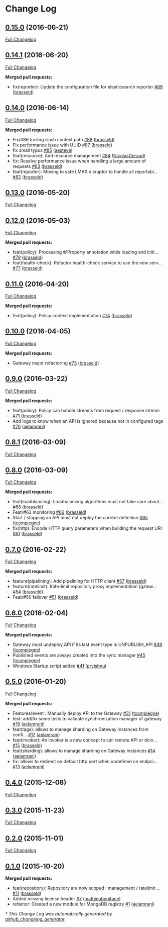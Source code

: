 # Change Log

## [0.15.0](https://github.com/gravitee-io/gravitee-gateway/tree/0.15.0) (2016-06-21)
[Full Changelog](https://github.com/gravitee-io/gravitee-gateway/compare/0.14.1...0.15.0)

## [0.14.1](https://github.com/gravitee-io/gravitee-gateway/tree/0.14.1) (2016-06-20)
[Full Changelog](https://github.com/gravitee-io/gravitee-gateway/compare/0.14.0...0.14.1)

**Merged pull requests:**

- fix\(reporter\): Update the configuration file for elasticsearch reporter [\#89](https://github.com/gravitee-io/gravitee-gateway/pull/89) ([brasseld](https://github.com/brasseld))

## [0.14.0](https://github.com/gravitee-io/gravitee-gateway/tree/0.14.0) (2016-06-14)
[Full Changelog](https://github.com/gravitee-io/gravitee-gateway/compare/0.13.0...0.14.0)

**Merged pull requests:**

- Fix/\#86 trailing slash context path [\#88](https://github.com/gravitee-io/gravitee-gateway/pull/88) ([brasseld](https://github.com/brasseld))
- Fix performance issue with UUID [\#87](https://github.com/gravitee-io/gravitee-gateway/pull/87) ([brasseld](https://github.com/brasseld))
- fix small typos [\#85](https://github.com/gravitee-io/gravitee-gateway/pull/85) ([aesteve](https://github.com/aesteve))
- feat\(resource\): Add resource management [\#84](https://github.com/gravitee-io/gravitee-gateway/pull/84) ([NicolasGeraud](https://github.com/NicolasGeraud))
- fix: Resolve performance issue when handling a large amount of requests [\#83](https://github.com/gravitee-io/gravitee-gateway/pull/83) ([brasseld](https://github.com/brasseld))
- feat\(reporter\): Moving to safe LMAX disruptor to handle all reportabl… [\#82](https://github.com/gravitee-io/gravitee-gateway/pull/82) ([brasseld](https://github.com/brasseld))

## [0.13.0](https://github.com/gravitee-io/gravitee-gateway/tree/0.13.0) (2016-05-20)
[Full Changelog](https://github.com/gravitee-io/gravitee-gateway/compare/0.12.0...0.13.0)

## [0.12.0](https://github.com/gravitee-io/gravitee-gateway/tree/0.12.0) (2016-05-03)
[Full Changelog](https://github.com/gravitee-io/gravitee-gateway/compare/0.11.0...0.12.0)

**Merged pull requests:**

- feat\(policy\): Processing @Property annotation while loading and initi… [\#79](https://github.com/gravitee-io/gravitee-gateway/pull/79) ([brasseld](https://github.com/brasseld))
- feat\(health-check\): Refactor health-check service to use the new serv… [\#77](https://github.com/gravitee-io/gravitee-gateway/pull/77) ([brasseld](https://github.com/brasseld))

## [0.11.0](https://github.com/gravitee-io/gravitee-gateway/tree/0.11.0) (2016-04-20)
[Full Changelog](https://github.com/gravitee-io/gravitee-gateway/compare/0.10.0...0.11.0)

**Merged pull requests:**

- feat\(policy\): Policy context implementation [\#74](https://github.com/gravitee-io/gravitee-gateway/pull/74) ([brasseld](https://github.com/brasseld))

## [0.10.0](https://github.com/gravitee-io/gravitee-gateway/tree/0.10.0) (2016-04-05)
[Full Changelog](https://github.com/gravitee-io/gravitee-gateway/compare/0.9.0...0.10.0)

**Merged pull requests:**

- Gateway major refactoring [\#73](https://github.com/gravitee-io/gravitee-gateway/pull/73) ([brasseld](https://github.com/brasseld))

## [0.9.0](https://github.com/gravitee-io/gravitee-gateway/tree/0.9.0) (2016-03-22)
[Full Changelog](https://github.com/gravitee-io/gravitee-gateway/compare/0.8.1...0.9.0)

**Merged pull requests:**

- feat\(policy\): Policy can handle streams from request / response stream [\#71](https://github.com/gravitee-io/gravitee-gateway/pull/71) ([brasseld](https://github.com/brasseld))
- Add logs to know when an API is ignored because not in configured tags [\#70](https://github.com/gravitee-io/gravitee-gateway/pull/70) ([aelamrani](https://github.com/aelamrani))

## [0.8.1](https://github.com/gravitee-io/gravitee-gateway/tree/0.8.1) (2016-03-09)
[Full Changelog](https://github.com/gravitee-io/gravitee-gateway/compare/0.8.0...0.8.1)

## [0.8.0](https://github.com/gravitee-io/gravitee-gateway/tree/0.8.0) (2016-03-09)
[Full Changelog](https://github.com/gravitee-io/gravitee-gateway/compare/0.7.0...0.8.0)

**Merged pull requests:**

- feat\(loadblancing\): Loadbalancing algorithms must not take care about… [\#68](https://github.com/gravitee-io/gravitee-gateway/pull/68) ([brasseld](https://github.com/brasseld))
- Feat/\#63 monitoring [\#66](https://github.com/gravitee-io/gravitee-gateway/pull/66) ([brasseld](https://github.com/brasseld))
- Start / stopping an API must not deploy the current definition [\#65](https://github.com/gravitee-io/gravitee-gateway/pull/65) ([tcompiegne](https://github.com/tcompiegne))
- fix\(http\): Encode HTTP query parameters when building the request URI [\#61](https://github.com/gravitee-io/gravitee-gateway/pull/61) ([brasseld](https://github.com/brasseld))

## [0.7.0](https://github.com/gravitee-io/gravitee-gateway/tree/0.7.0) (2016-02-22)
[Full Changelog](https://github.com/gravitee-io/gravitee-gateway/compare/0.6.0...0.7.0)

**Merged pull requests:**

- feature\(pipelining\): Add pipelining for HTTP client [\#57](https://github.com/gravitee-io/gravitee-gateway/pull/57) ([brasseld](https://github.com/brasseld))
- feature\(ratelimit\): Rate-limit repository proxy implementation \(gatew… [\#54](https://github.com/gravitee-io/gravitee-gateway/pull/54) ([brasseld](https://github.com/brasseld))
- Feat/\#50 failover [\#51](https://github.com/gravitee-io/gravitee-gateway/pull/51) ([brasseld](https://github.com/brasseld))

## [0.6.0](https://github.com/gravitee-io/gravitee-gateway/tree/0.6.0) (2016-02-04)
[Full Changelog](https://github.com/gravitee-io/gravitee-gateway/compare/0.5.0...0.6.0)

**Merged pull requests:**

- Gateway must undeploy API if its last event type is UNPUBLISH\_API [\#49](https://github.com/gravitee-io/gravitee-gateway/pull/49) ([tcompiegne](https://github.com/tcompiegne))
- Published events are always created into the sync manager [\#45](https://github.com/gravitee-io/gravitee-gateway/pull/45) ([tcompiegne](https://github.com/tcompiegne))
- Windows Startup script added [\#41](https://github.com/gravitee-io/gravitee-gateway/pull/41) ([prvishnu](https://github.com/prvishnu))

## [0.5.0](https://github.com/gravitee-io/gravitee-gateway/tree/0.5.0) (2016-01-20)
[Full Changelog](https://github.com/gravitee-io/gravitee-gateway/compare/0.4.0...0.5.0)

**Merged pull requests:**

- Features/event : Manually deploy API to the Gateway [\#31](https://github.com/gravitee-io/gravitee-gateway/pull/31) ([tcompiegne](https://github.com/tcompiegne))
- test: add/fix some tests to validate synchronization manager of gateway [\#18](https://github.com/gravitee-io/gravitee-gateway/pull/18) ([aelamrani](https://github.com/aelamrani))
- feat\(tags\): allows to manage sharding on Gateway instances from confi… [\#17](https://github.com/gravitee-io/gravitee-gateway/pull/17) ([aelamrani](https://github.com/aelamrani))
- feat\(invoker\): An invoker is a new concept to call remote API or doin… [\#15](https://github.com/gravitee-io/gravitee-gateway/pull/15) ([brasseld](https://github.com/brasseld))
- feat\(sharding\): allows to manage sharding on Gateway instances [\#14](https://github.com/gravitee-io/gravitee-gateway/pull/14) ([aelamrani](https://github.com/aelamrani))
- fix: allows to redirect on default http port when undefined on endpoi… [\#13](https://github.com/gravitee-io/gravitee-gateway/pull/13) ([aelamrani](https://github.com/aelamrani))

## [0.4.0](https://github.com/gravitee-io/gravitee-gateway/tree/0.4.0) (2015-12-08)
[Full Changelog](https://github.com/gravitee-io/gravitee-gateway/compare/0.3.0...0.4.0)

## [0.3.0](https://github.com/gravitee-io/gravitee-gateway/tree/0.3.0) (2015-11-23)
[Full Changelog](https://github.com/gravitee-io/gravitee-gateway/compare/0.2.0...0.3.0)

## [0.2.0](https://github.com/gravitee-io/gravitee-gateway/tree/0.2.0) (2015-11-01)
[Full Changelog](https://github.com/gravitee-io/gravitee-gateway/compare/0.1.0...0.2.0)

## [0.1.0](https://github.com/gravitee-io/gravitee-gateway/tree/0.1.0) (2015-10-20)
**Merged pull requests:**

- feat\(repository\): Repository are now scoped : management / ratelimit … [\#11](https://github.com/gravitee-io/gravitee-gateway/pull/11) ([brasseld](https://github.com/brasseld))
- Added missing license header [\#7](https://github.com/gravitee-io/gravitee-gateway/pull/7) ([mathieuboniface](https://github.com/mathieuboniface))
- refactor: Created a new module for MongoDB registry [\#1](https://github.com/gravitee-io/gravitee-gateway/pull/1) ([aelamrani](https://github.com/aelamrani))



\* *This Change Log was automatically generated by [github_changelog_generator](https://github.com/skywinder/Github-Changelog-Generator)*